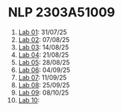 # NLP 2303A51009
1. [Lab 01](https://github.com/2303a51009/NLP/blob/main/NLP_LAB_01.ipynb): 31/07/25
2. [Lab 02](https://github.com/2303a51009/NLP/blob/main/NLP_LAB_O2.ipynb): 07/08/25
3. [Lab 03](https://github.com/2303a51009/NLP/blob/main/NLP_LAB_O3.ipynb): 14/08/25
4. [Lab 04](https://github.com/2303a51009/NLP/blob/main/NLP_LAB_O4.ipynb): 21/08/25
5. [Lab 05](https://github.com/2303a51009/NLP/blob/main/NLP_LAB_O5.ipynb): 28/08/25
6. [Lab 06](https://github.com/2303a51009/NLP/blob/main/NLP_LAB_O6.ipynb): 04/09/25
7. [Lab 07](https://github.com/2303a51009/NLP/blob/main/NLP_LAB_O7.ipynb): 11/09/25
8. [Lab 08](https://github.com/2303a51009/NLP/blob/main/NLP_LAB_O8.ipynb): 25/09/25
9. [Lab 09](https://github.com/2303A51009/NLP/blob/main/NLP_LAB_O9.ipynb): 08/10/25
10. [Lab 10](https://github.com/2303A51009/NLP/blob/main/NLP_LAB_O19.ipynb): 
